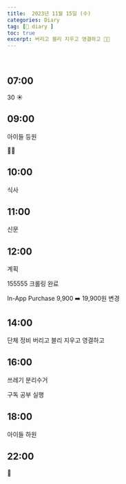 ```yaml
---
title:  2023년 11월 15일 (수)
categories: Diary
tag: [📒 diary ]
toc: true
excerpt: 버리고 블리 지우고 영결하고 🏃🏻
---
```

​

## 07:00

30 ☀️

## 09:00

아이들 등원

🏃🏻

## 10:00

식사

## 11:00

신문

## 12:00

계획

155555 크롤링 완료

In-App Purchase 9,900 ➡️ 19,900원 변경

## 14:00

단체 정비
버리고
블리
지우고
영결하고

## 16:00

쓰레기 분리수거

구독 공부 실행

## 18:00

아이들 하원

## 22:00

🌙

<br><br><br>